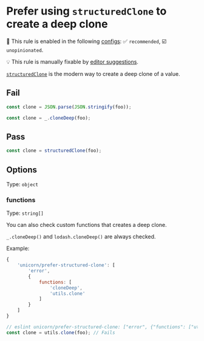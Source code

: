# Prefer using `structuredClone` to create a deep clone

💼 This rule is enabled in the following [configs](https://github.com/sindresorhus/eslint-plugin-unicorn#recommended-config): ✅ `recommended`, ☑️ `unopinionated`.

💡 This rule is manually fixable by [editor suggestions](https://eslint.org/docs/latest/use/core-concepts#rule-suggestions).

<!-- end auto-generated rule header -->
<!-- Do not manually modify this header. Run: `npm run fix:eslint-docs` -->

[`structuredClone`](https://developer.mozilla.org/en-US/docs/Web/API/structuredClone) is the modern way to create a deep clone of a value.

## Fail

```js
const clone = JSON.parse(JSON.stringify(foo));
```

```js
const clone = _.cloneDeep(foo);
```

## Pass

```js
const clone = structuredClone(foo);
```

## Options

Type: `object`

### functions

Type: `string[]`

You can also check custom functions that creates a deep clone.

`_.cloneDeep()` and `lodash.cloneDeep()` are always checked.

Example:

```js
{
	'unicorn/prefer-structured-clone': [
		'error',
		{
			functions: [
				'cloneDeep',
				'utils.clone'
			]
		}
	]
}
```

```js
// eslint unicorn/prefer-structured-clone: ["error", {"functions": ["utils.clone"]}]
const clone = utils.clone(foo); // Fails
```
